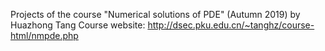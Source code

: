 Projects of the course "Numerical solutions of PDE" (Autumn 2019) by Huazhong Tang
Course website:
http://dsec.pku.edu.cn/~tanghz/course-html/nmpde.php
